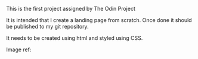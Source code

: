 This is the first project assigned by The Odin Project

It is intended that I create a landing page from scratch. Once
done it should be published to my git repository.

It needs to be created using html and styled using CSS.

Image ref: